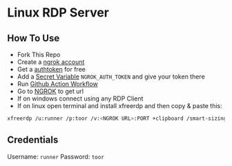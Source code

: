 # Linux RDP Server

## How To Use
+ Fork This Repo
+ Create a [ngrok account](https://dashboard.ngrok.com/) 
+ Get a [authtoken](https://dashboard.ngrok.com/get-started/your-authtoken) for free
+ Add a [Secret Variable](../../settings/secrets/actions/new) `NGROK_AUTH_TOKEN` and give your token there
+ Run [Github Action Workflow](../../actions/workflows/main.yml)
+ Go to [NGROK](https://dashboard.ngrok.com/tunnels/agents) to get url
+ If on windows connect using any RDP Client
+ If on linux open terminal and install xfreerdp and then copy & paste this:
```bash
xfreerdp /u:runner /p:toor /v:<NGROK URL>:PORT +clipboard /smart-sizing +offscreen-cache 
```

## Credentials
Username: `runner`
Password: `toor`
